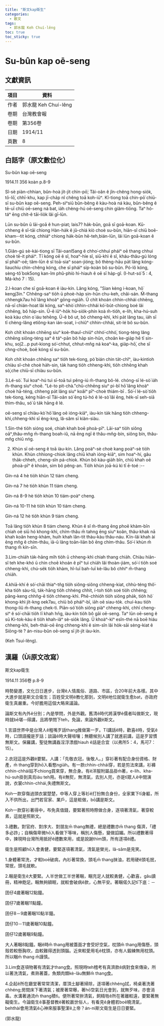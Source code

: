 ```yaml
---
title: "斯文kap衛生"
categories:
  - 散文
tags:
  - 郭水龍 Keh Chuí-lêng
toc: true
toc_sticky: true
---
```


# Su-bûn kap oē-seng

## 文獻資訊

| 項目 | 資料 |
|---|---|
| 作者 | 郭水龍 Keh Chuí-lêng |
| 卷期 | 台灣教會報 |
| 卷期 | 第356卷 |
| 日期 | 1914/11 |
| 頁數 | 8 |

## 白話字（原文數位化）

Su-bûn kap oē-seng

1914.11 356 koàn p.8-9

Sî-sè piàn-chhian, bûn-hoà ji̍t-ji̍t chìn-pō͘; Tâi-oân ê jîn-chêng hong-sio̍k, tō-lō͘, chhī-khu, kap jī-cha̍p nî chêng toā koh-iūⁿ. Kî-tiong toā chin-pō͘ chiū-sī su-bûn kap oē-seng. Peh-sìⁿsiū bûn-bêng ê kàu-hoà ná kàu, bûn-bêng ê tē-uī chiū oē-seng ná bat, ia̍h chèng-hú oē-seng chin giâm-tiōng. Taⁿ hó-táⁿ ēng chit-ê tāi-lio̍k lâi gī-lūn.

Lūn su-bûn ū lāi-goā ê hun-piat; lais7? ha̍k-būn, goā sī goā-koan. Kū-chheng ê sî-tāi chiong Hàn-ha̍k ê jû-chiá kiò choè su-bûn, hiān-sî chiū boē-kham--tit kóng, chhiáⁿ chiong ha̍k-būn hē-teh,bián-lūn, lâi lūn goā-koan ê su-bûn.

1.Giân-gú sè-kài-tiong sī Tâi-oanl5ang ê chho͘-chhuì pháiⁿ oē thang chhui choè tē-it pháiⁿ. Tī kóng oē ê sî, hoaⁿ-híe sî, siū-khì ê sî, kháu-thâu-gú lóng sī pháiⁿ-oē; tâm-lūn ê sî toā-siaⁿ soan-jióng; bô thèng-hāu pa̍t lâng kóng-liauchíu chìn-chêng kóng, che sī pháiⁿ si̍p-koàn bô su-bûn. Pó-lô kóng, sèng-tô͘ bok5ong kan-îm phû-phiò hì-hiauh ê oē sī ha̍p-gî. (I-hut-só͘ 5 : 4, Má-khó 7 : 15).

2.I-koan che sī goā-koan ê iàu-kín. Lâng kóng, "Sian kèng i-koan, hō͘ kengj3in." Chhēng-saⁿ tio̍h ū phoè-ha̍p sin-hūn chu-keh, châi-sán. M̄-thang chhengk7au hō͘ lâng khoàⁿ gōng-ngia̍h. Ū chi̍t khoán chhin-chhái chhēng, nā-sī chián-hoat lâi kóng, saⁿ-khò͘ chhin-chhái kó͘-bu̍t-chiong boé lâi chhēng, bô ha̍p-sin. Ū-ê iûⁿ-ho̍k hù-sio̍k-phín koà m̄-tio̍h, e-lih, kha-hú-suh koà kàu chin o͘ iáu tehēng. Ū-ê bô ut, bô chheng-khì, khì pa̍t lâng tau, ia̍h sī tī chèng-lâng etiông-kan ián-soat, i-chiûⁿ chhin-chhái, sit-lé bô su-bûn.

Koh chi̍t khoán chhēng siuⁿ koè-thauî-chiûⁿ chhó͘-chhó͘, tiong-téng lâng chhēng siōng-téng saⁿ ê táⁿ-pān bô ha̍p sin-hūn, choân ke-gia̍p hē tī sin-khu, so͘j2...p put-kiong só͘-chhut, chhut-mn̂g ná koaⁿ-ka, gia̍p-hō͘, che sī chng-choè, boē kóng sī su-bûn.

Koh chi̍t khoán chhēng saⁿ tio̍h tek-tiong, pò͘ bián chin ta̍t-chîⁿ, iàu-kintíoh chiàu sî-chè choè ha̍h-sin, ta̍k hang tio̍h chheng-khì, tio̍h chhēng khah sò͘,che chiū-sī chiàu su-bûn.

3.Lé-sò͘. Tuì koaⁿ-hú tuì sī-toā tuì pêng-iú m̄-thang bô-lé. chóng-sī lé-sò͘ ia̍h m̄-thang siuⁿ choē. "Lé-to pit-chà."chū-chhēng siuⁿ pi-bî hō͘ lâng khoàⁿ choè hā-téng, chheng pa̍t lâng siuⁿ koâiⁿ pīⁿ-choè thiám-bī . Só͘-í lé-sò͘ tio̍h tek-tiong, kéng hiān-sî Tâi-oân só͘ ēng tú-hó ê lé-sò͘ lâi ēng, he̍k-sī seh-siā thìm-thâu, só͘ ū ta̍k hāng ê lé.

oē-seng sī chiàu-kò͘ hō͘ lâng oē ióng-kiāⁿ, iàu-kín ta̍k hāng tio̍h chheng-khì,chheng-khì sī êng-kng, lâ-sâm sī kiàn-siàu.

1.Sin-thé tio̍h sióng soé, chiah khah boē phoà-pīⁿ. Lāi-saⁿ tio̍h siông oāⁿ,thâu-mn̂g m̄-thang boah-iû, nā ēng ngī ê thâu-mn̂g-bín, siông bín, thâu-mn̂g chiū nńg.

2. Khùn sī oē-seng ê toā iàu-kín. Lâng poàⁿ-sè choè kang poàⁿ-sè tio̍h khùn. Khùn chhiong-chiok lâng chiū khah ióng-kiāⁿ, sim hoaⁿ-hí, gâu tha̍k-chheh, cheng-sîn pá-chiok. Khùn bô kàu-gia̍h bîn, chiū khah oē phoà-pīⁿ ê khoán, sim bô pêng-an. Tio̍h khùn joā-kú kì tī ē-toé :--

Gín-ná 4 hè tio̍h khùn 12 tiám cheng.

Gín-ná 7 hè tio̍h khùn 11 tiám cheng.

Gín-ná 8-9 hè tio̍h khùn 10 tiám-poàⁿ cheng.

Gín-ná 10-11 hè tio̍h khùn 10 tiám cheng.

Gín-ná 12 hè tio̍h khùn 9 tiám cheng.

Toā lâng tio̍h khùn 8 tiám cheng. Khùn ê sî m̄-thang ēng phoē khàm-bīn chiah oē siū hó khong-khì, chím-thâu m̄ tahng ēng siuⁿ koân, thâu-khak nā khah koân heng-khám, huih khah lân-tit thàu-kàu thâu-náu. Kīn-lâi khah ài ēng mn̂g ê chím-thâu, iā-ū lâng toān-liān bô ēng chím-thâu. Só͘-í khùn m̄ thang m̄ kín-sīn.

3.Lim-chia̍h ta̍k-hāng mi̍h tio̍h ū chheng-khì chiah thang chia̍h. Chiàu hiān-sî teh khe-khó ū chin choē khoán ê pīⁿ tuì chia̍h lâi thoàn-jiám, só͘-í tio̍h soé chheng-khì, chú-se̍k tio̍h khàm, hî-luī bah-luī kè-lâu bô chhiⁿ m̄-thang chia̍h.

4.khiā-khí ê só͘-chāi thiaⁿ-tn̂g tio̍h siông-siông chheng-kiat, chhù-téng thô͘-kha tio̍h sàu-tû, ta̍k-hāng tio̍h chhéng chhit, í-toh tio̍h soé tio̍h chhéng; pâng-keng chhn̂g-ē tio̍h chheng-khì. Phē-chhio̍h tio̍h siông pha̍k, tio̍h hō͘ khong-khì ji̍t-kng oek7au, chiū bô pháiⁿ-bī, ia̍h oē siau-to̍k. chuí-kau tio̍h thong-liû m̄-thang chek-tì. Piān-só͘ tio̍h siông piàⁿ chheng-khì, chhī cheng-siⁿ ê só͘-chāi tio̍h lī khah hn̄g, iàu-kín tio̍h bô gāi oē-seng. Taⁿ lūn oē-seng ê sū Ki-tok-kàu ê tio̍h khah-iâⁿ sè-sio̍k lâng. Ū khoàⁿ-kìⁿ esîn-thé nā boē hiáu chheng-khì, beh-thài-oē ēng chheng-khì ê sim-sîn lâi ho̍k-sāi sèng-kiat ê Siōng-tè ? án-nisu-bûn oē-seng sī ji̍t-ji̍t iàu-kín.

(Keh Tsuí-lêng).

## 漢羅（Ùi原文改寫）

斯文kap衛生

1914.11 356卷 p.8-9

時勢變遷，文化日日進步，台灣ê人情風俗、道路、市區，合20年前大各樣。其中大進步就是斯文合衛生；百姓受文明ê教化那到，文明ê地位就衛生愈bat，亦政府衛生真嚴重。今好膽用這個大略來議論。

論斯文有內外ê分別；內是學問，外是外觀。舊清ê時代將漢學ê儒者叫做斯文，現時就bē堪--得講，且將學問下teh，免論，來論外觀ê斯文。

1.言語世界中是台灣人ê粗嘴歹話thang推做第一歹。Tī講話ê時，歡喜ê時，受氣ê時，口頭語攏是歹話；談論ê時大聲喧嚷；無聽候別人講了就進前講，這是歹習慣無斯文。保羅講，聖徒無講姦淫浮漂戲hiauh ê話是合宜（以弗所5：4，馬可7：15）。

2.衣冠這是外觀ê要緊。人講：「先敬衣冠，後敬人。」穿衫著有配合身份資格、財產，m̄ thang穿到hō͘人看憨ngia̍h。有一款chhin-chhái穿，若是剪法來講，衫褲chhin-chhái姑不chiong買來穿，無合身。有ê洋服附屬品掛m̄著，e-lih、kha-hú-suh掛到真烏iáu teh用。有ê無熨，無清氣，去別人兜，亦是tī眾人ê中間演說，衣裳chhin-chhái,失禮無斯文。

Koh一款穿傷過頭衣裳楚楚，中等人穿上等衫ê打扮無合身份，全家業下tī身軀，所入不供所出，出門若官家、業戶，這是粧做，bō講是斯文。

Koh一款穿衫著得中，布免真值錢，要緊著照時際做合身，逐項著清氣，著穿較素，這就是照斯文。

3.禮數。對官府、對序大、對朋友m̄ thang無禮，總是禮數亦m̄ thang 傷濟，「禮多必詐」；自稱傷卑微hō͘人看做下等味，稱別人傷懸，變做諂媚。所以禮數著得中，揀現時台灣所用抵好ê禮數來用，或是說謝thìm頭，所有逐項ê禮。

衛生是照顧hō͘人會勇健，要緊逐項著清氣，清氣是榮光，lâ-sâm是見笑。

1.身體著常洗，才較boē破病，內衫著常換，頭毛m̄ thang抹油，若用硬ê頭毛抿，常抿，頭毛就軟。

2.睏是衛生ê大要緊。人半世做工半世著睏，睏充足人就較勇健，心歡喜，gâu讀冊，精神飽足。睏無夠額眠，就較會破病ê款，心無平安。著睏偌久記tī下底：－

囝仔4歲著睏12點鐘。

囝仔7歲著睏11點鐘。

囝仔8－9歲著睏10點半鐘。

囝仔10－11歲著睏10點鐘。

囝仔12歲著睏9點鐘。

大人著睏8點鐘。睏ê時m̄ thang用被蓋面才會受好空氣，枕頭m̄ thang用傷懸，頭殼若較懸胸坎，血較難得透到頭腦。近來較愛用毛ê枕頭，亦有人鍛練無用枕頭。所以睏m̄ thang m̄謹慎。

3.Lim食逐項物著有清氣才thang食。照現時teh稽考有真濟款ê病對食來傳染，所以著洗清氣，煮熟著蓋，魚類肉類kè-lâu無鮮m̄ thang食。

4.企起ê所在廳堂著常常清潔，厝頂土腳著掃除，逐項著chhéng拭，椅桌著洗著chhéng;房間床下著清氣；被蓆著常曝，著hō͘空氣日光會到，就無歹味，亦會消毒。水溝著通流m̄ thang積tì。便所著常拚清氣，飼精牲ê所在著離較遠，要緊著無礙衛生。今論衛生ê事基督教ê著較嬴世俗人，有看見ê身體若boē曉清氣，behthài會用清氣ê心神來服事聖潔ê上帝？án-ni斯文衛生是日日要緊。

(郭水龍)
